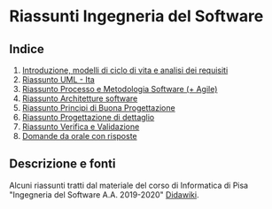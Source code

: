 # Riassunti Ingegneria del Software

## Indice
1) <a href="#">Introduzione, modelli di ciclo di vita e analisi dei requisiti</a>
2) <a href="Riassunto_Uml_Ita.pdf">Riassunto UML - Ita</a>
3) <a href="Riassunto_Libro_Parte_1.pdf">Riassunto Processo e Metodologia Software (+ Agile)</a>
4) <a href="Architetture_software_e_progettazione_di_dettaglio___riassunto.pdf">Riassunto Architetture software</a>
5) <a href="#">Riassunto Principi di Buona Progettazione</a>
6) <a href="#">Riassunto Progettazione di dettaglio</a>
7) <a href="#">Riassunto Verifica e Validazione</a>
8) <a href="#">Domande da orale con risposte</a>

## Descrizione e fonti
Alcuni riassunti tratti dal materiale del corso di Informatica di Pisa "Ingegneria del Software A.A. 2019-2020" 
<a href="http://didawiki.di.unipi.it/doku.php/informatica/is-a/start">Didawiki</a>.
